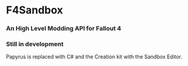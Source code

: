 # F4Sandbox

### An High Level Modding API for Fallout 4

### Still in development

Papyrus is replaced with C# and the Creation kit with the Sandbox Editor.
